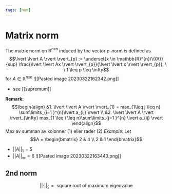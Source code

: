 ```yaml
---
tags: [num]
---
```

# Matrix norm

The matrix norm on $\mathbb{R}^{nxn}$ induced by the vector p-norm is defined as $$\lvert \lvert A \rvert \rvert_{p} := \underset{x \in \mathbb{R}^{n}/\{0\}}{sup} \frac{\lvert \lvert Ax \rvert \rvert_{p}}{\lvert \lvert x \rvert \rvert_{p}}, \ \ 1 \leq p \leq \infty$$for $A \in \mathbb{R}^{nxn}$
![[Pasted image 20230322162342.png]]
- see [[supremum]]

**Remark:**$$\begin{align} &1. \lvert \lvert A \rvert \rvert_{1} = max_{1\leq j \leq n} \sum\limits_{i=1 }^{n}\lvert a_{ij}  \rvert \\ &2. \lvert \lvert A \rvert \rvert_{\infty} max_{1 \leq i \leq n}\sum\limits_{j=1 }^{n} \lvert  a_{ij} \rvert \end{align}$$Max av summan av kolonner (1) eller rader (2)
*Example:*
Let $$A = \begin{bmatrix} 2 & 4 \\ 2 & 1 \end{bmatrix}$$
- $\lvert \lvert A \rvert \rvert_{1} = 5$
- $\lvert \lvert A \rvert \rvert_{\infty}= 6$
![[Pasted image 20230322163443.png]]

## 2nd norm
$$\lvert \lvert \cdot \rvert \rvert_{2} = \text{ square root of maximum eigenvalue}$$